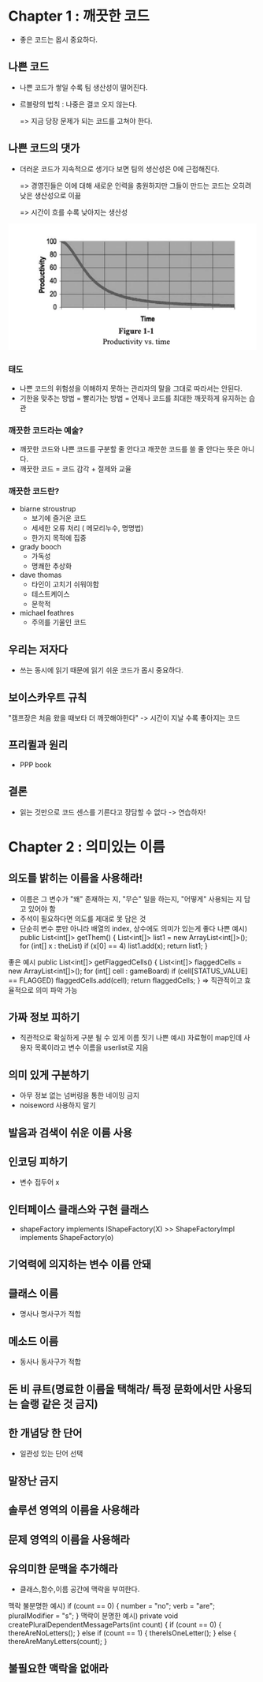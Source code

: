 # Chapter 1 : 깨끗한 코드

- 좋은 코드는 몹시 중요하다.


  
## 나쁜 코드

- 나쁜 코드가 쌓일 수록 팀 생산성이 떨어진다.

- 르블랑의 법칙 : 나중은 결코 오지 않는다.

  => 지금 당장 문제가 되는 코드를 고쳐야 한다.
  
 
## 나쁜 코드의 댓가

- 더러운 코드가 지속적으로 생기다 보면 팀의 생산성은 0에 근접해진다.

  => 경영진들은 이에 대해 새로운 인력을 충원하지만 그들이 만드는 코드는 오히려 낮은 생산성으로 이끎
  
  => 시간이 흐를 수록 낮아지는 생산성

![](img_이해은/1.png)

### 태도
- 나쁜 코드의 위험성을 이해하지 못하는 관리자의 말을 그대로 따라서는 안된다.
- 기한을 맞추는 방법 = 빨리가는 방법 = 언제나 코드를 최대한 깨끗하게 유지하는 습관


### 깨끗한 코드라는 예술?

- 깨끗한 코드와 나쁜 코드를 구분할 줄 안다고 깨끗한 코드를 쓸 줄 안다는 뜻은 아니다.
- 깨끗한 코드 = 코드 감각 + 절제와 교율

### 깨끗한 코드란?
- biarne stroustrup 
    - 보기에 즐거운 코드
    - 세세한 오류 처리 ( 메모리누수, 명명법)
    - 한가지 목적에 집중
- grady booch
    - 가독성
    - 명쾌한 추상화
- dave thomas
    - 타인이 고치기 쉬워야함
    - 테스트케이스
    - 문학적
- michael feathres
    - 주의를 기울인 코드

## 우리는 저자다

- 쓰는 동시에 읽기 때문에 읽기 쉬운 코드가 몹시 중요하다.

## 보이스카우트 규칙

"캠프장은 처음 왔을 때보타 더 깨끗해야한다"
-> 시간이 지날 수록 좋아지는 코드

## 프리퀼과 원리

- PPP book

## 결론
- 읽는 것만으로 코드 센스를 기른다고 장담할 수 없다 -> 연습하자!



# Chapter 2 : 의미있는 이름

## 의도를 밝히는 이름을 사용해라!

- 이름은 그 변수가 "왜" 존재하는 지, "무슨" 일을 하는지, "어떻게" 사용되는 지 담고 있어야 함
- 주석이 필요하다면 의도를 제대로 못 담은 것
- 단순히 변수 뿐만 아니라 배열의 index, 상수에도 의미가 있는게 좋다
나쁜 예시)
public List<int[]> getThem() {
 List<int[]> list1 = new ArrayList<int[]>();
 for (int[] x : theList)
 if (x[0] == 4)
 list1.add(x);
 return list1;
 }
 
 좋은 예시 
 public List<int[]> getFlaggedCells() {
 List<int[]> flaggedCells = new ArrayList<int[]>();
 for (int[] cell : gameBoard)
 if (cell[STATUS_VALUE] == FLAGGED)
 flaggedCells.add(cell);
 return flaggedCells;
 }
 => 직관적이고 효율적으로 의미 파악 가능

## 가짜 정보 피하기
- 직관적으로 확실하게 구분 될 수 있게 이름 짓기
나쁜 예시) 자료형이 map인데 사용자 목록이라고 변수 이름을 userlist로 지음

## 의미 있게 구분하기
- 아무 정보 없는 넘버링을 통한 네이밍 금지
- noiseword 사용하지 말기

## 발음과 검색이 쉬운 이름 사용

## 인코딩 피하기
- 변수 접두어 x

## 인터페이스 클래스와 구현 클래스 
- shapeFactory implements IShapeFactory(X) >> ShapeFactoryImpl implements ShapeFactory(o)

## 기억력에 의지하는 변수 이름 안돼

## 클래스 이름
- 명사나 명사구가 적합

## 메소드 이름
- 동사나 동사구가 적합

## 돈 비 큐트(명료한 이름을 택해라/ 특정 문화에서만 사용되는 슬랭 같은 것 금지)

## 한 개념당 한 단어
- 일관성 있는 단어 선택

## 말장난 금지

## 솔루션 영역의 이름을 사용해라

## 문제 영역의 이름을 사용해라

## 유의미한 문맥을 추가해라
- 클래스,함수,이름 공간에 맥락을 부여한다.

 맥락 불분명한 예시) 
 if (count == 0) {
 number = "no";
 verb = "are";
 pluralModifier = "s";
 } 
 맥락이 분명한 예시)
 private void createPluralDependentMessageParts(int count) {
 if (count == 0) {
 thereAreNoLetters();
 } else if (count == 1) {
 thereIsOneLetter();
 } else {
 thereAreManyLetters(count);
 }
 
 ## 불필요한 맥락을 없애라
 
